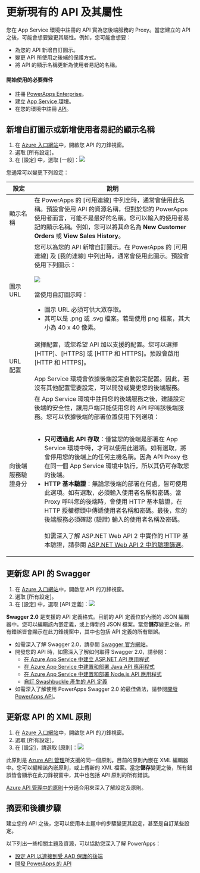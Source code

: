 <properties
	pageTitle="在 Azure 入口網站中變更或更新您的 PowerApps API 屬性 |Microsoft Azure"
	description="新增自訂圖示、更新 XML 原則，或更新您 PowerApps API 的 Swagger 定義"
	services=""
    suite="powerapps"
	documentationCenter="" 
	authors="MandiOhlinger"
	manager="dwrede"
	editor=""/>

<tags
   ms.service="powerapps"
   ms.devlang="na"
   ms.topic="article"
   ms.tgt_pltfrm="na"
   ms.workload="na" 
   ms.date="11/25/2015"
   ms.author="guayan"/>

# 更新現有的 API 及其屬性

您在 App Service 環境中註冊的 API 實為您後端服務的 Proxy。當您建立的 API 之後，可能會想要變更其屬性。例如，您可能會想要：

- 為您的 API 新增自訂圖示。
- 變更 API 所使用之後端的保護方式。 
- 將 API 的顯示名稱更新為使用者易記的名稱。


#### 開始使用的必要條件

- 註冊 [PowerApps Enterprise](powerapps-get-started-azure-portal.md)。
- 建立 [App Service 環境](powerapps-get-started-azure-portal.md)。
- 在您的環境中註冊 [API](powerapps-register-from-available-apis)。

## 新增自訂圖示或新增使用者易記的顯示名稱

1. 在 [Azure 入口網站](https://portal.azure.com)中，開啟您 API 的刀鋒視窗。
2. 選取 [所有設定]。
3. 在 [設定] 中，選取 [一般]：![][11]

您通常可以變更下列設定：

設定 | 說明
--- | ---
顯示名稱 | 在 PowerApps 的 [可用連線] 中列出時，通常會使用此名稱。預設會使用 API 的資源名稱，但對於您的 PowerApps 使用者而言，可能不是最好的名稱。您可以輸入的使用者易記的顯示名稱。例如，您可以將其命名為 **New Customer Orders** 或 **View Sales History**。  
圖示 URL | 您可以為您的 API 新增自訂圖示。在 PowerApps 的 [可用連線] 及 [我的連線] 中列出時，通常會使用此圖示。預設會使用下列圖示：<br/><br/>![][12] <br/><br/>當使用自訂圖示時：<br/><ul><li>圖示 URL 必須可供大眾存取。</li><li>其可以是 .png 或 .svg 檔案。若是使用 png 檔案，其大小為 40 x 40 像素。</li></ul>
URL 配置 | 選擇配置，或您希望 API 加以支援的配置。您可以選擇 [HTTP]、[HTTPS] 或 [HTTP 和 HTTPS]。預設會啟用 [HTTP 和 HTTPS]。<br/><br/>App Service 環境會依據後端設定自動設定配置。因此，若沒有其他配置需要設定，可以開發或變更您的後端服務。 
向後端服務驗證身分 | 在 App Service 環境中註冊您的後端服務之後，建議設定後端的安全性，讓用戶端只能使用您的 API 呼叫該後端服務。您可以依據後端的部署位置使用下列選項：<br/><br/><ul><li><strong>只可透過此 API 存取</strong>：僅當您的後端是部署在 App Service 環境中時，才可以使用此選項。如有選取，將會停用您的後端上的任何主機名稱。因為 API Proxy 也在同一個 App Service 環境中執行，所以其仍可存取您的後端。</li><li><strong>HTTP 基本驗證</strong>：無論您後端的部署在何處，皆可使用此選項。如有選取，必須輸入使用者名稱和密碼。當 Proxy 呼叫您的後端時，會使用 HTTP 基本驗證，在 HTTP 授權標頭中傳遞使用者名稱和密碼。最後，您的後端服務必須確認 (驗證) 輸入的使用者名稱及密碼。<br/><br/>如需深入了解 ASP.NET Web API 2 中實作的 HTTP 基本驗證，請參閱 [ASP.NET Web API 2 中的驗證篩選](http://www.asp.net/web-api/overview/security/authentication-filters)。</li></ul>


## 更新您 API 的 Swagger

1. 在 [Azure 入口網站](https://portal.azure.com)中，開啟您 API 的刀鋒視窗。
2. 選取 [所有設定]。
3. 在 [設定] 中，選取 [API 定義]：![][13]

**Swagger 2.0** 是支援的 API 定義格式。目前的 API 定義位於內嵌的 JSON 編輯器中。您可以編輯該內嵌定義，或上傳新的 JSON 檔案。當您**儲存**變更之後，所有錯誤皆會顯示在此刀鋒視窗中，其中也包括 API 定義的所有錯誤。

- 如需深入了解 Swagger 2.0，請參閱 [Swagger 官方網站](http://swagger.io)。
- 開發您的 API 時，如需深入了解如何取得 Swagger 2.0，請參閱：  
	- [在 Azure App Service 中建立 ASP.NET API 應用程式](../app-service-dotnet-create-api-app.md)
	- [在 Azure App Service 中建置和部署 Java API 應用程式](../app-service-api-java-api-app.md)
	- [在 Azure App Service 中建置和部署 Node.js API 應用程式](../app-service-api-nodejs-api-app.md)
	- [自訂 Swashbuckle 產生的 API 定義](../app-service-api-dotnet-swashbuckle-customize.md)
- 如需深入了解使用 PowerApps Swagger 2.0 的最佳做法，請參閱[開發 PowerApps API](powerapps-develop-api.md)。

## 更新您 API 的 XML 原則

1. 在 [Azure 入口網站](https://portal.azure.com)中，開啟您 API 的刀鋒視窗。
2. 選取 [所有設定]。
3. 在 [設定]，請選取 [原則]：![][14]

此原則是 [Azure API 管理](https://azure.microsoft.com/services/api-management)所支援的同一個原則。目前的原則內嵌在 XML 編輯器中。您可以編輯該內嵌原則，或上傳新的 XML 檔案。當您**儲存**變更之後，所有錯誤皆會顯示在此刀鋒視窗中，其中也包括 API 原則的所有錯誤。

[Azure API 管理中的原則](../api-management-howto-policies.md)十分適合用來深入了解設定及原則。


## 摘要和後續步驟
建立您的 API 之後，您可以使用本主題中的步驟變更其設定，甚至是自訂某些設定。

以下列出一些相關主題及資源，可以協助您深入了解 PowerApps：

- [設定 API 以連接到受 AAD 保護的後端](powerapps-configure-apis-aad.md)
- [開發 PowerApps 的 API](powerapps-develop-api.md)

[11]: ./media/powerapps-configure-apis/api-settings-general.png
[12]: ./media/powerapps-configure-apis/api-default-icon.png
[13]: ./media/powerapps-configure-apis/api-settings-api-definition.png
[14]: ./media/powerapps-configure-apis/api-settings-policy.png

<!---HONumber=AcomDC_1203_2015-->